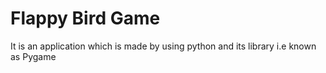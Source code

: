 # Flappy Bird Game
 It is an application which is made by using python and its library i.e known as Pygame
